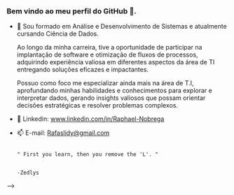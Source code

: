 ###  Bem vindo ao meu perfil do GitHub 👋.


- 🌱 Sou formado em Análise e Desenvolvimento de Sistemas e atualmente cursando Ciência de Dados. 

  Ao longo da minha carreira, tive a oportunidade de participar na implantação de software e otimização de fluxos de processos, adquirindo experiência valiosa em diferentes aspectos da área de TI entregando soluções eficazes e impactantes.

  Possuo como foco me especializar ainda mais na área de T.I, aprofundando minhas habilidades e conhecimentos para explorar e interpretar dados, gerando insights valiosos que possam orientar decisões estratégicas e resolver problemas complexos.


- 🔭 Linkedin: www.linkedin.com/in/Raphael-Nobrega
- 📫 E-mail: Rafaslidy@gmail.com






                                                                                
                                                                                " First you learn, then you remove the 'L'. "
                                                                                
                                                                                                                     -Zedlys
-->
